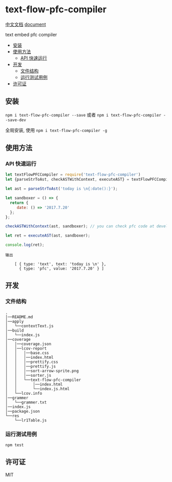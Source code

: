 # text-flow-pfc-compiler

[中文文档](./README_zh.md)   [document](./README.md)

text embed pfc compiler
- [安装](#%E5%AE%89%E8%A3%85)
- [使用方法](#%E4%BD%BF%E7%94%A8%E6%96%B9%E6%B3%95)
  * [API 快速运行](#api-%E5%BF%AB%E9%80%9F%E8%BF%90%E8%A1%8C)
- [开发](#%E5%BC%80%E5%8F%91)
  * [文件结构](#%E6%96%87%E4%BB%B6%E7%BB%93%E6%9E%84)
  * [运行测试用例](#%E8%BF%90%E8%A1%8C%E6%B5%8B%E8%AF%95%E7%94%A8%E4%BE%8B)
- [许可证](#%E8%AE%B8%E5%8F%AF%E8%AF%81)

## 安装

`npm i text-flow-pfc-compiler --save` 或者 `npm i text-flow-pfc-compiler --save-dev`

全局安装, 使用 `npm i text-flow-pfc-compiler -g`



## 使用方法








### API 快速运行



```js
let textFlowPFCCompiler = require('text-flow-pfc-compiler')
let {parseStrToAst, checkASTWithContext, executeAST} = textFlowPFCCompiler;

let ast = parseStrToAst('today is \n{:date():}');

let sandboxer = () => {
  return {
     date: () => '2017.7.20'
  };
};

checkASTWithContext(ast, sandboxer); // you can check pfc code at development duration.

let ret = executeAST(ast, sandboxer);

console.log(ret);
```

```
输出

    [ { type: 'text', text: 'today is \n' },
      { type: 'pfc', value: '2017.7.20' } ]

```


## 开发

### 文件结构

```
.    
│──README.md    
│──apply    
│   └──contextText.js    
│──build    
│   └──index.js    
│──coverage    
│   │──coverage.json    
│   │──lcov-report    
│   │   │──base.css    
│   │   │──index.html    
│   │   │──prettify.css    
│   │   │──prettify.js    
│   │   │──sort-arrow-sprite.png    
│   │   │──sorter.js    
│   │   └──text-flow-pfc-compiler    
│   │       │──index.html    
│   │       └──index.js.html    
│   └──lcov.info    
│──grammer    
│   └──grammer.txt    
│──index.js    
│──package.json    
└──res    
    └──lr1Table.js     
```


### 运行测试用例

`npm test`

## 许可证

MIT